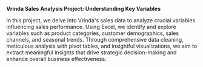 **Vrinda Sales Analysis Project: Understanding Key Variables**


In this project, we delve into Vrinda's sales data to analyze crucial variables influencing sales performance. Using Excel, we identify and explore variables such as product categories, customer demographics, sales channels, and seasonal trends. Through comprehensive data cleaning, meticulous analysis with pivot tables, and insightful visualizations, we aim to extract meaningful insights that drive strategic decision-making and enhance overall business effectiveness.









